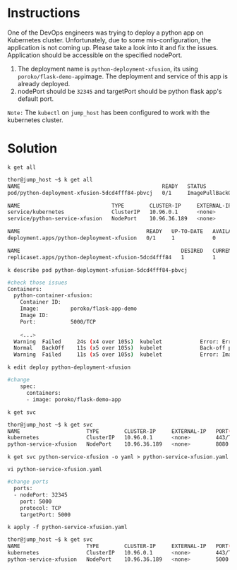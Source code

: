 # Instructions

One of the DevOps engineers was trying to deploy a python app on Kubernetes cluster. Unfortunately, due to some mis-configuration, the application is not coming up. Please take a look into it and fix the issues. Application should be accessible on the specified nodePort.

1. The deployment name is `python-deployment-xfusion`, its using `poroko/flask-demo-app`image. The deployment and service of this app is already deployed.
2. nodePort should be `32345` and targetPort should be python flask app's default port.

`Note:` The `kubectl` on `jump_host` has been configured to work with the kubernetes cluster.

# Solution

`k get all`

```bash
thor@jump_host ~$ k get all
NAME                                             READY   STATUS             RESTARTS   AGE
pod/python-deployment-xfusion-5dcd4fff84-pbvcj   0/1     ImagePullBackOff   0          47s

NAME                             TYPE        CLUSTER-IP     EXTERNAL-IP   PORT(S)          AGE
service/kubernetes               ClusterIP   10.96.0.1      <none>        443/TCP          17m
service/python-service-xfusion   NodePort    10.96.36.189   <none>        8080:32345/TCP   47s

NAME                                        READY   UP-TO-DATE   AVAILABLE   AGE
deployment.apps/python-deployment-xfusion   0/1     1            0           47s

NAME                                                   DESIRED   CURRENT   READY   AGE
replicaset.apps/python-deployment-xfusion-5dcd4fff84   1         1         0       47s
```

`k describe pod python-deployment-xfusion-5dcd4fff84-pbvcj`

```bash
#check those issues
Containers:
  python-container-xfusion:
    Container ID:   
    Image:          poroko/flask-app-demo
    Image ID:       
    Port:           5000/TCP
    
    <...>
  Warning  Failed     24s (x4 over 105s)  kubelet            Error: ErrImagePull
  Normal   BackOff    11s (x5 over 105s)  kubelet            Back-off pulling image "poroko/flask-app-demo"
  Warning  Failed     11s (x5 over 105s)  kubelet            Error: ImagePullBackOff
```

`k edit deploy python-deployment-xfusion`

```bash
#change
    spec:
      containers:
      - image: poroko/flask-demo-app
```

`k get svc`

```bash
thor@jump_host ~$ k get svc
NAME                     TYPE        CLUSTER-IP     EXTERNAL-IP   PORT(S)          AGE
kubernetes               ClusterIP   10.96.0.1      <none>        443/TCP          25m
python-service-xfusion   NodePort    10.96.36.189   <none>        8080:32345/TCP   8m53s
```

`k get svc python-service-xfusion -o yaml > python-service-xfusion.yaml`

`vi python-service-xfusion.yaml`

```bash
#change ports
  ports:
  - nodePort: 32345
    port: 5000
    protocol: TCP
    targetPort: 5000
```

`k apply -f python-service-xfusion.yaml`

```bash
thor@jump_host ~$ k get svc
NAME                     TYPE        CLUSTER-IP     EXTERNAL-IP   PORT(S)          AGE
kubernetes               ClusterIP   10.96.0.1      <none>        443/TCP          29m
python-service-xfusion   NodePort    10.96.36.189   <none>        5000:32345/TCP   12m
```
